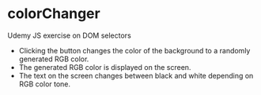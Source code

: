 # colorChanger

Udemy JS exercise on DOM selectors

- Clicking the button changes the color of the background to a randomly generated RGB color.
- The generated RGB color is displayed on the screen.
- The text on the screen changes between black and white depending on RGB color tone.
